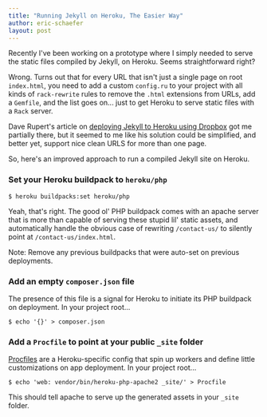 ```yaml
---
title: "Running Jekyll on Heroku, The Easier Way"
author: eric-schaefer
layout: post
---
```


Recently I've been working on a prototype where I simply needed to serve the static files compiled by Jekyll, on Heroku. Seems straightforward right?

Wrong. Turns out that for every URL that isn't just a single page on root `index.html`, you need to add a custom `config.ru` to your project with all kinds of `rack-rewrite` rules to remove the `.html` extensions from URLs, add a `Gemfile`, and the list goes on... just to get Heroku to serve static files with a `Rack` server.

Dave Rupert's article on [deploying Jekyll to Heroku using Dropbox](http://daverupert.com/2015/02/jekyll-heroku-dropbox/) got me partially there, but it seemed to me like his solution could be simplified, and better yet, support nice clean URLS for more than one page.

So, here's an improved approach to run a compiled Jekyll site on Heroku.

### Set your Heroku buildpack to `heroku/php`

```
$ heroku buildpacks:set heroku/php
```

Yeah, that's right. The good ol' PHP buildpack comes with an apache server that is more than capable of serving these stupid lil' static assets, and automatically handle the obvious case of rewriting `/contact-us/` to silently point at `/contact-us/index.html`.

Note: Remove any previous buildpacks that were auto-set on previous deployments.

### Add an empty `composer.json` file

The presence of this file is a signal for Heroku to initiate its PHP buildpack on deployment. In your project root...

```
$ echo '{}' > composer.json
```

### Add a `Procfile` to point at your public `_site` folder

[Procfiles](https://devcenter.heroku.com/articles/getting-started-with-php#define-a-procfile) are a Heroku-specific config that spin up workers and define little customizations on app deployment. In your project root...

```
$ echo 'web: vendor/bin/heroku-php-apache2 _site/' > Procfile
```

This should tell apache to serve up the generated assets in your `_site` folder.
